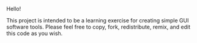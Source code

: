 Hello!

This project is intended to be a learning exercise for creating simple GUI 
software tools. Please feel free to copy, fork, redistribute, remix, and edit
this code as you wish.